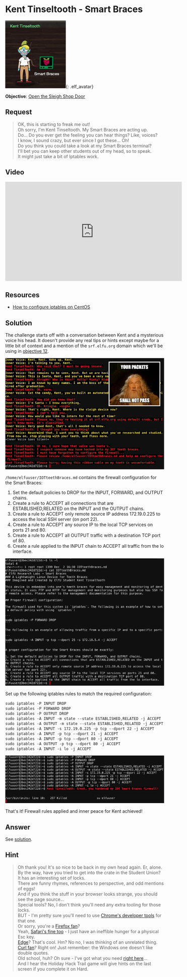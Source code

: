 # Kent Tinseltooth - Smart Braces
![Kent Tinseltooth](../img/hints/h11/h11_kent_tinseltooth.png){: .elf_avatar}

**Objective**: [Open the Sleigh Shop Door](../objectives/o11.md)

## Request
> OK, this is starting to freak me out!  
> Oh sorry, I'm Kent Tinseltooth. My Smart Braces are acting up.  
> Do... Do you ever get the feeling you can hear things? Like, voices?  
> I know, I sound crazy, but ever since I got these... Oh!  
> Do you think you could take a look at my Smart Braces terminal?  
> I'll bet you can keep other students out of my head, so to speak.  
> It might just take a bit of Iptables work.

## Video
<div class="video-wrapper">
<iframe width="560" height="315" src="https://www.youtube.com/embed/0hpKaJUhUMg" frameborder="0" allow="accelerometer; autoplay; encrypted-media; gyroscope; picture-in-picture" allowfullscreen></iframe>
</div>

## Resources
- [How to configure iptables on CentOS](https://upcloud.com/community/tutorials/configure-iptables-centos/)

## Solution
The challenge starts off with a conversation between Kent and a mysterious voice his head. It doesn't provide any real tips or hints except maybe for a little bit of context and a mention of the `srf.elfu.org` domain which we'll be using in [objective 12](../objectives/o12.md).

![Conversation](../img/hints/h11/h11_terminal1_nopass.png)

`/home/elfuuser/IOTteethBraces.md` contains the firewall configuration for the Smart Braces:

1. Set the default policies to DROP for the INPUT, FORWARD, and OUTPUT chains.
2. Create a rule to ACCEPT all connections that are ESTABLISHED,RELATED on the INPUT and the OUTPUT chains.
3. Create a rule to ACCEPT only remote source IP address 172.19.0.225 to access the local SSH server (on port 22).
4. Create a rule to ACCEPT any source IP to the local TCP services on ports 21 and 80.
5. Create a rule to ACCEPT all OUTPUT traffic with a destination TCP port of 80.
6. Create a rule applied to the INPUT chain to ACCEPT all traffic from the lo interface.

![Iptables Configuration](../img/hints/h11/h11_terminal2.png)

Set up the following iptables rules to match the required configuration:

```shell
sudo iptables -P INPUT DROP
sudo iptables -P FORWARD DROP
sudo iptables -P OUTPUT DROP
sudo iptables -A INPUT -m state --state ESTABLISHED,RELATED -j ACCEPT
sudo iptables -A OUTPUT -m state --state ESTABLISHED,RELATED -j ACCEPT
sudo iptables -A INPUT -s 172.19.0.225 -p tcp --dport 22 -j ACCEPT
sudo iptables -A INPUT -p tcp --dport 21 -j ACCEPT
sudo iptables -A INPUT -p tcp --dport 80 -j ACCEPT
sudo iptables -A OUTPUT -p tcp --dport 80 -j ACCEPT
sudo iptables -A INPUT -i lo -j ACCEPT
```

![Configuration Successful](../img/hints/h11/h11_terminal3.png)

That's it! Firewall rules applied and inner peace for Kent achieved!

## Answer
See [solution](#solution).

## Hint
> Oh thank you! It's so nice to be back in my own head again. Er, alone.  
> By the way, have you tried to get into the crate in the Student Union? It has an interesting set of locks.  
> There are funny rhymes, references to perspective, and odd mentions of eggs!  
> And if you think the stuff in your browser looks strange, you should see the page source...  
> Special tools? No, I don't think you'll need any extra tooling for those locks.  
> BUT - I'm pretty sure you'll need to use [Chrome's developer tools](https://developers.google.com/web/tools/chrome-devtools) for that one.  
> Or sorry, you're a [Firefox fan](https://developer.mozilla.org/en-US/docs/Tools)?  
> Yeah, [Safari's fine too](https://developer.apple.com/safari/tools/) - I just have an ineffible hunger for a physical Esc key.  
> [Edge](https://docs.microsoft.com/en-us/microsoft-edge/devtools-guide/console)? That's cool. Hm? No no, I was thinking of an unrelated thing.  
> [Curl fan](https://curl.haxx.se/docs/manpage.html)? Right on! Just remember: the Windows one doesn't like double quotes.  
> Old school, huh? Oh sure - I've got what you need [right here](https://xkcd.com/325/)...  
> And I hear the Holiday Hack Trail game will give hints on the last screen if you complete it on Hard.  
